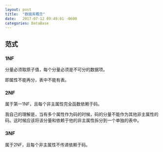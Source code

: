 ```yaml
---
layout: post
title:  "数据库概念"
date:   2017-07-12 09:49:01 -0600
categories: DataBase
---
```



## 范式

### 1NF

分量必须取原子值，每个分量必须是不可分的数据项。

即属性不能再分，表中不能有表。

### 2NF

属于第一1NF，且每个非主属性完全函数依赖于码。

我自己的理解是，当有多个属性作为码的时候，码的分量不能作为其他非主属性的码。这时候应该将该分量和依赖于他的非主属性拆分到一个单独的表中。

### 3NF

属于2NF，且每个非主属性不传递依赖于码。

